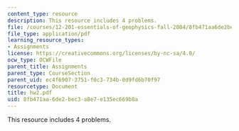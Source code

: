 ```yaml
---
content_type: resource
description: This resource includes 4 problems.
file: /courses/12-201-essentials-of-geophysics-fall-2004/8fb471aa6de2bec3a8e7e135ec669b8a_hw2.pdf
file_type: application/pdf
learning_resource_types:
- Assignments
license: https://creativecommons.org/licenses/by-nc-sa/4.0/
ocw_type: OCWFile
parent_title: Assignments
parent_type: CourseSection
parent_uid: ec4f6907-3751-f0c3-734b-0d9fd6b70f97
resourcetype: Document
title: hw2.pdf
uid: 8fb471aa-6de2-bec3-a8e7-e135ec669b8a
---
```

This resource includes 4 problems.
